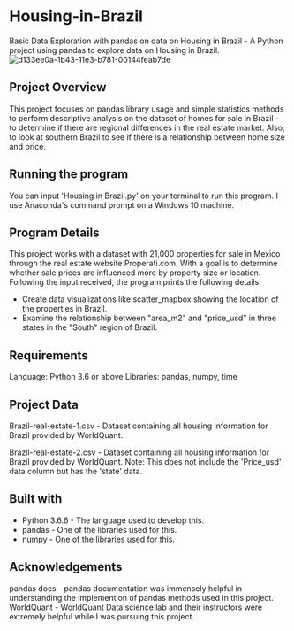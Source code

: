 # Housing-in-Brazil
Basic Data Exploration with pandas on data on Housing in Brazil - A Python project using pandas to explore data on Housing in Brazil.
![d133ee0a-1b43-11e3-b781-00144feab7de](https://user-images.githubusercontent.com/91852444/194940859-32c92ccc-7e55-4413-913f-0de0c65682c5.jpg)

## Project Overview
This project focuses on pandas library usage and simple statistics methods to perform descriptive analysis on the dataset of homes for sale in Brazil - to determine if there are regional differences in the real estate market. Also, to look at southern Brazil to see if there is a relationship between home size and price.

## Running the program
You can input 'Housing in Brazil.py' on your terminal to run this program. I use Anaconda's command prompt on a Windows 10 machine.

## Program Details
 
This project works with a dataset with 21,000 properties for sale in Mexico through the real estate website Properati.com. With a  goal is to determine whether sale prices are influenced more by property size or location. Following the input received, the program prints the following details:
* Create data visualizations like scatter_mapbox showing the location of the properties in Brazil.
* Examine the relationship between "area_m2" and "price_usd" in three states in the "South" region of Brazil.

## Requirements
Language: Python 3.6 or above
Libraries: pandas, numpy, time
## Project Data
Brazil-real-estate-1.csv - Dataset containing all housing information for Brazil provided by WorldQuant.

Brazil-real-estate-2.csv - Dataset containing all  housing information for Brazil provided by WorldQuant. Note: This does not include the 'Price_usd' data column but has the 'state' data.

## Built with
* Python 3.6.6 - The language used to develop this.
* pandas - One of the libraries used for this.
* numpy - One of the libraries used for this.
## Acknowledgements
pandas docs - pandas documentation was immensely helpful in understanding the implemention of pandas methods used in this project.
WorldQuant - WorldQuant Data science lab and their instructors were extremely helpful while I was pursuing this project.
